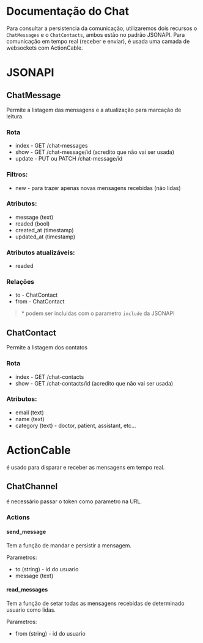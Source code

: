 # Documentação do Chat

Para consultar a persistencia da comunicação, utilizaremos dois recursos o `ChatMessages` e o `ChatContacts`, ambos estão no padrão JSONAPI.
Para comunicação em tempo real (receber e enviar), é usada uma camada de websockets com ActionCable.

# JSONAPI

## ChatMessage

Permite a listagem das mensagens e a atualização para marcação de leitura.

### Rota

- index - GET /chat-messages
- show - GET /chat-message/id (acredito que não vai ser usada)
- update - PUT ou PATCH /chat-message/id

### Filtros:

- new - para trazer apenas novas mensagens recebidas (não lidas)

### Atributos:

- message (text)
- readed (bool)
- created_at (timestamp)
- updated_at (timestamp)

### Atributos atualizáveis:

- readed

### Relações

- to - ChatContact
- from - ChatContact

> \* podem ser incluidas com o parametro `include` da JSONAPI

## ChatContact

Permite a listagem dos contatos

### Rota

- index - GET /chat-contacts
- show - GET /chat-contacts/id (acredito que não vai ser usada)

### Atributos:

- email (text)
- name (text)
- category (text) - doctor, patient, assistant, etc...

# ActionCable

é usado para disparar e receber as mensagens em tempo real.

## ChatChannel

é necessário passar o token como parametro na URL.

### Actions

#### send_message

Tem a função de mandar e persistir a mensagem.

Parametros:

- to (string) - id do usuario
- message (text)

#### read_messages

Tem a função de setar todas as mensagens recebidas de determinado usuario como lidas.

Parametros:

- from (string) - id do usuario
